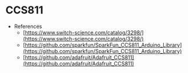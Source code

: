 # CCS811
- References
  - [https://www.switch-science.com/catalog/3298/](https://www.switch-science.com/catalog/3298/)
  - [https://github.com/sparkfun/SparkFun_CCS811_Arduino_Library](https://github.com/sparkfun/SparkFun_CCS811_Arduino_Library)
  - [https://github.com/adafruit/Adafruit_CCS811](https://github.com/adafruit/Adafruit_CCS811)